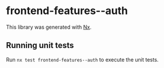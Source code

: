 # frontend-features--auth

This library was generated with [Nx](https://nx.dev).

## Running unit tests

Run `nx test frontend-features--auth` to execute the unit tests.
